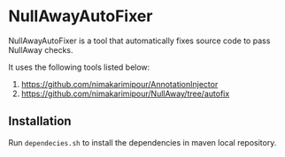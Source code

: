 # NullAwayAutoFixer
NullAwayAutoFixer is a tool that automatically fixes source code to pass NullAway checks.

It uses the following tools listed below:

1. https://github.com/nimakarimipour/AnnotationInjector
2. https://github.com/nimakarimipour/NullAway/tree/autofix

## Installation

Run ```dependecies.sh``` to install the dependencies in maven local repository.

